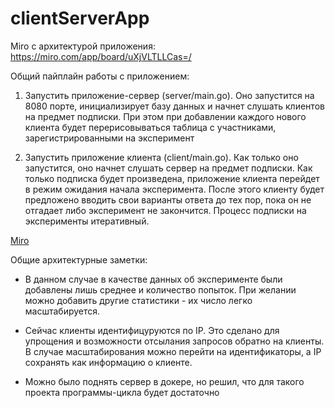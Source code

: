 # clientServerApp

Miro с архитектурой приложения: https://miro.com/app/board/uXjVLTLLCas=/

Общий пайплайн работы с приложением:

1) Запустить приложение-сервер (server/main.go). Оно запустится на 8080 порте, инициализирует базу данных и начнет слушать клиентов на предмет подписки. При этом при добавлении каждого нового клиента будет перерисовываться таблица с участниками, зарегистрированными на эксперимент

2) Запустить приложение клиента (client/main.go). Как только оно запустится, оно начнет слушать сервер на предмет подписки. Как только подписка будет произведена, приложение клиента перейдет в режим ожидания начала эксперимента. После этого клиенту будет предложено вводить свои варианты ответа до тех пор, пока он не отгадает либо эксперимент не закончится. Процесс подписки на эксперименты итеративный.

[Miro](miro.png)


Общие архитектурные заметки:

* В данном случае в качестве данных об эксперименте были добавлены лишь среднее и количество попыток. При желании можно добавить другие статистики - их число легко масштабируется.

* Сейчас клиенты идентифицуруются по IP. Это сделано для упрощения и возможности отсылания запросов обратно на клиенты. В случае масштабирования можно перейти на идентификаторы, а IP сохранять как информацию о клиенте.

* Можно было поднять сервер в докере, но решил, что для такого проекта программы-цикла будет достаточно
